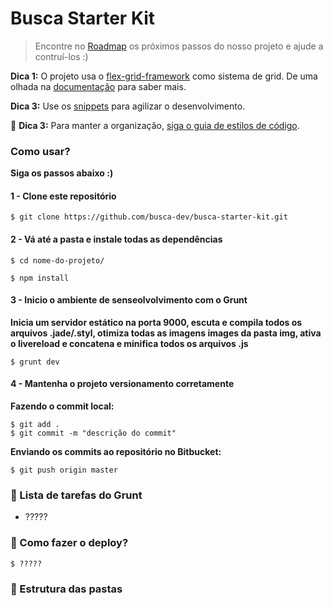 # Busca Starter Kit

> Encontre no  [Roadmap](https://github.com/busca-dev/busca-starter-kit/issues/1) os próximos passos do nosso projeto e ajude a contruí-los :)

**Dica 1:** O projeto usa o [flex-grid-framework](https://github.com/afonsopacifer/flex-grid-framework) como sistema de grid. De uma olhada na [documentação](https://afonsopacifer.github.io/flex-grid-framework/) para saber mais.

**Dica 3:** Use os [snippets](https://gist.github.com/buscacarioca) para agilizar o desenvolvimento.

:construction: **Dica 3:** Para manter a organização, [siga o guia de estilos de código](code-guide.md).

### Como usar?

**Siga os passos abaixo :)**

#### 1 - Clone este repositório

```
$ git clone https://github.com/busca-dev/busca-starter-kit.git
```

#### 2 - Vá até a pasta e instale todas as dependências
```
$ cd nome-do-projeto/
```
```
$ npm install
```
#### 3 - Inicio o ambiente de senseolvolvimento com o Grunt

**Inicia um servidor estático na porta 9000, escuta e compila todos os arquivos .jade/.styl, otimiza todas as imagens images da pasta img, ativa o livereload e concatena e minifica todos os arquivos .js**

```
$ grunt dev
```

#### 4 - Mantenha o projeto versionamento corretamente

**Fazendo o commit local:**

```
$ git add .
$ git commit -m "descrição do commit"
```

**Enviando os commits ao repositório no Bitbucket:**

```
$ git push origin master
```

### :construction: Lista de tarefas do Grunt

- ?????

### :construction: Como fazer o deploy?

```
$ ?????
```

### :construction: Estrutura das pastas

<pre>
</pre>
